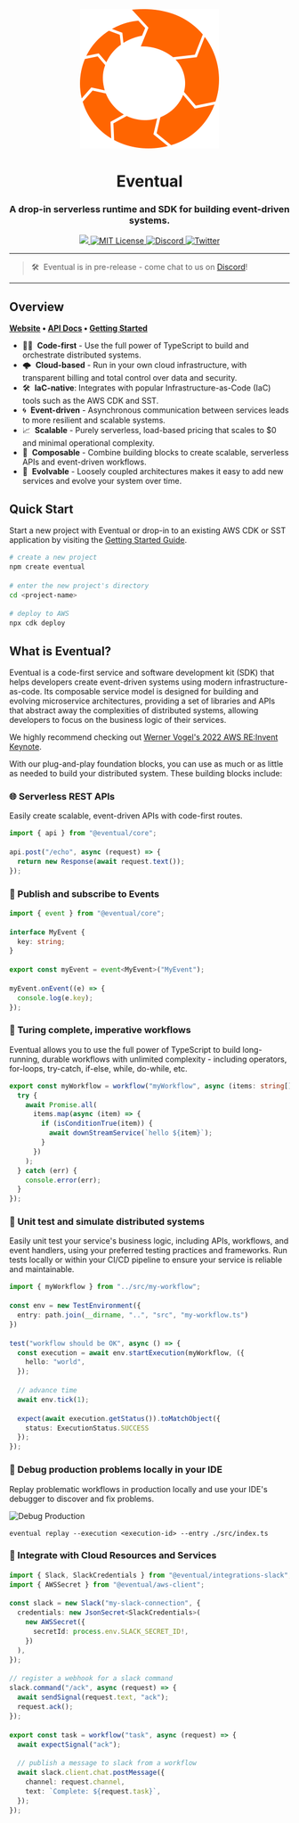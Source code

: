 <div align="center">
  <a href="https://eventual.net">
    <img src="assets/eventual-logo-image-only.svg" />
  </a>
  <br />
  <h1>Eventual</h1>
  <h3>
  A drop-in serverless runtime and SDK for building event-driven systems.
  </h3>
  <a href="https://badge.fury.io/js/@eventual%2Fcore.svg">
    <img src="https://badge.fury.io/js/@eventual%2Fcore.svg" />
  </a>
  <a href="https://github.com/eventual/eventual/blob/main/LICENSE">
    <img alt="MIT License" src="https://img.shields.io/github/license/functionless/eventual" />
  </a>
  <a href="https://discord.gg/8hfnTn3QDT">
    <img alt="Discord" src="https://img.shields.io/discord/985291961885949973?color=7389D8&label&logo=discord&logoColor=ffffff" />
  </a>
  <a href="https://twitter.com/eventual_cloud">
    <img alt="Twitter" src="https://img.shields.io/twitter/url.svg?label=%40eventual_cloud&style=social&url=https%3A%2F%2Ftwitter.com%2Feventual_cloud" />
  </a>
</div>

---

> 🛠&nbsp; Eventual is in pre-release - come chat to us on [Discord](https://discord.gg/8hfnTn3QDT)!

---

## Overview

**[Website](https://eventual.net/) • [API Docs](https://docs.eventual.net) • [Getting Started](https://docs.eventual.net/getting-started)**

- 🧑‍💻&nbsp; **Code-first** - Use the full power of TypeScript to build and orchestrate distributed systems.
- 🌩&nbsp; **Cloud-based** - Run in your own cloud infrastructure, with transparent billing and total control over data and security.
- 🛠&nbsp; **IaC-native**: Integrates with popular Infrastructure-as-Code (IaC) tools such as the AWS CDK and SST.
- 🌀&nbsp; **Event-driven** - Asynchronous communication between services leads to more resilient and scalable systems.
- 📈&nbsp; **Scalable** - Purely serverless, load-based pricing that scales to $0 and minimal operational complexity.
- 🧩&nbsp; **Composable** - Combine building blocks to create scalable, serverless APIs and event-driven workflows.
- 🌱&nbsp; **Evolvable** - Loosely coupled architectures makes it easy to add new services and evolve your system over time.

## Quick Start

Start a new project with Eventual or drop-in to an existing AWS CDK or SST application by visiting the [Getting Started Guide](https://docs.eventual.net/getting-started).

```sh
# create a new project
npm create eventual

# enter the new project's directory
cd <project-name>

# deploy to AWS
npx cdk deploy
```

## What is Eventual?

Eventual is a code-first service and software development kit (SDK) that helps developers create event-driven systems using modern infrastructure-as-code. Its composable service model is designed for building and evolving microservice architectures, providing a set of libraries and APIs that abstract away the complexities of distributed systems, allowing developers to focus on the business logic of their services.

We highly recommend checking out [Werner Vogel's 2022 AWS RE:Invent Keynote](https://www.youtube.com/watch?v=RfvL_423a-I&t=328s).

With our plug-and-play foundation blocks, you can use as much or as little as needed to build your distributed system. These building blocks include:

### 🌐 Serverless REST APIs

Easily create scalable, event-driven APIs with code-first routes.

```ts
import { api } from "@eventual/core";

api.post("/echo", async (request) => {
  return new Response(await request.text());
});
```

### 📣 Publish and subscribe to Events

```ts
import { event } from "@eventual/core";

interface MyEvent {
  key: string;
}

export const myEvent = event<MyEvent>("MyEvent");

myEvent.onEvent((e) => {
  console.log(e.key);
});
```

### 🤖 Turing complete, imperative workflows

Eventual allows you to use the full power of TypeScript to build long-running, durable workflows with unlimited complexity - including operators, for-loops, try-catch, if-else, while, do-while, etc.

```ts
export const myWorkflow = workflow("myWorkflow", async (items: string[]) => {
  try {
    await Promise.all(
      items.map(async (item) => {
        if (isConditionTrue(item)) {
          await downStreamService(`hello ${item}`);
        }
      })
    );
  } catch (err) {
    console.error(err);
  }
});
```

### 🧪 Unit test and simulate distributed systems

Easily unit test your service's business logic, including APIs, workflows, and event handlers, using your preferred testing practices and frameworks. Run tests locally or within your CI/CD pipeline to ensure your service is reliable and maintainable.

```ts
import { myWorkflow } from "../src/my-workflow";

const env = new TestEnvironment({
  entry: path.join(__dirname, "..", "src", "my-workflow.ts")
})

test("workflow should be OK", async () => {
  const execution = await env.startExecution(myWorkflow, ({
    hello: "world",
  });

  // advance time
  await env.tick(1);

  expect(await execution.getStatus()).toMatchObject({
    status: ExecutionStatus.SUCCESS
  });
});
```

### 🐞 Debug production problems locally in your IDE

Replay problematic workflows in production locally and use your IDE's debugger to discover and fix problems.

![Debug Production](./assets/debug-1.gif)

```
eventual replay --execution <execution-id> --entry ./src/index.ts
```

### 🔌 Integrate with Cloud Resources and Services

```ts
import { Slack, SlackCredentials } from "@eventual/integrations-slack";
import { AWSSecret } from "@eventual/aws-client";

const slack = new Slack("my-slack-connection", {
  credentials: new JsonSecret<SlackCredentials>(
    new AWSSecret({
      secretId: process.env.SLACK_SECRET_ID!,
    })
  ),
});

// register a webhook for a slack command
slack.command("/ack", async (request) => {
  await sendSignal(request.text, "ack");
  request.ack();
});

export const task = workflow("task", async (request) => {
  await expectSignal("ack");

  // publish a message to slack from a workflow
  await slack.client.chat.postMessage({
    channel: request.channel,
    text: `Complete: ${request.task}`,
  });
});
```
